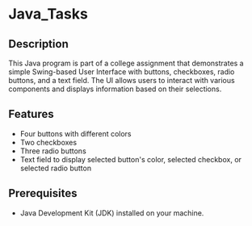 # Java_Tasks

## Description

This Java program is part of a college assignment that demonstrates a simple Swing-based User Interface with buttons, checkboxes, radio buttons, and a text field. The UI allows users to interact with various components and displays information based on their selections.

## Features

- Four buttons with different colors
- Two checkboxes
- Three radio buttons
- Text field to display selected button's color, selected checkbox, or selected radio button

## Prerequisites

- Java Development Kit (JDK) installed on your machine.

